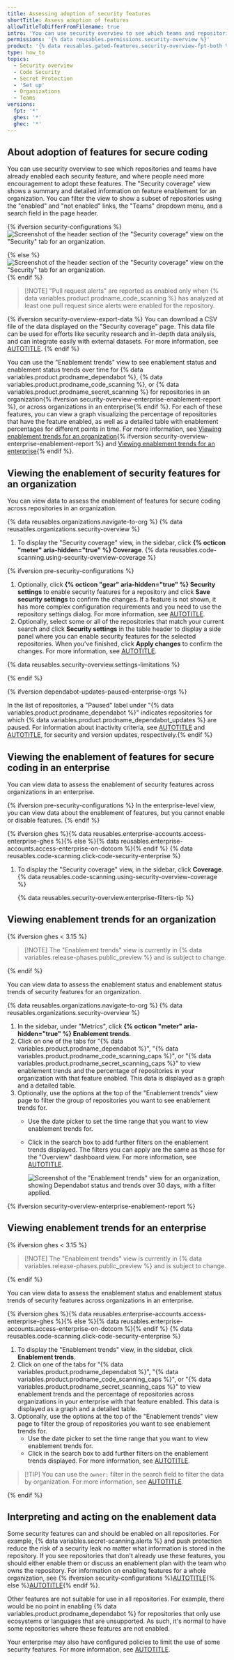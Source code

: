 ```yaml
---
title: Assessing adoption of security features
shortTitle: Assess adoption of features
allowTitleToDifferFromFilename: true
intro: 'You can use security overview to see which teams and repositories have already enabled features for secure coding, and identify any that are not yet protected.'
permissions: '{% data reusables.permissions.security-overview %}'
product: '{% data reusables.gated-features.security-overview-fpt-both %}'
type: how_to
topics:
  - Security overview
  - Code Security
  - Secret Protection
  - 'Set up'
  - Organizations
  - Teams
versions:
  fpt: '*'
  ghes: '*'
  ghec: '*'
---
```


## About adoption of features for secure coding

You can use security overview to see which repositories and teams have already enabled each security feature, and where people need more encouragement to adopt these features. The "Security coverage" view shows a summary and detailed information on feature enablement for an organization. You can filter the view to show a subset of repositories using the "enabled" and "not enabled" links, the "Teams" dropdown menu, and a search field in the page header.

{% ifversion security-configurations %}
![Screenshot of the header section of the "Security coverage" view on the "Security" tab for an organization.](/assets/images/help/security-overview/security-coverage-view-summary.png)

{% else %}
![Screenshot of the header section of the "Security coverage" view on the "Security" tab for an organization.](/assets/images/help/security-overview/security-coverage-view-summary-pre-config.png)
{% endif %}

>[!NOTE] "Pull request alerts" are reported as enabled only when {% data variables.product.prodname_code_scanning %} has analyzed at least one pull request since alerts were enabled for the repository.

{% ifversion security-overview-export-data %}
You can download a CSV file of the data displayed on the "Security coverage" page. This data file can be used for efforts like security research and in-depth data analysis, and can integrate easily with external datasets. For more information, see [AUTOTITLE](/code-security/security-overview/exporting-data-from-security-overview).
{% endif %}

You can use the "Enablement trends" view to see enablement status and enablement status trends over time for {% data variables.product.prodname_dependabot %}, {% data variables.product.prodname_code_scanning %}, or {% data variables.product.prodname_secret_scanning %} for repositories in an organization{% ifversion security-overview-enterprise-enablement-report %}, or across organizations in an enterprise{% endif %}. For each of these features, you can view a graph visualizing the percentage of repositories that have the feature enabled, as well as a detailed table with enablement percentages for different points in time. For more information, see [Viewing enablement trends for an organization](#viewing-enablement-trends-for-an-organization){% ifversion security-overview-enterprise-enablement-report %} and [Viewing enablement trends for an enterprise](#viewing-enablement-trends-for-an-enterprise){% endif %}.

## Viewing the enablement of security features for an organization

You can view data to assess the enablement of features for secure coding across repositories in an organization.

{% data reusables.organizations.navigate-to-org %}
{% data reusables.organizations.security-overview %}
1. To display the "Security coverage" view, in the sidebar, click **{% octicon "meter" aria-hidden="true" %} Coverage**.
{% data reusables.code-scanning.using-security-overview-coverage %}

{% ifversion pre-security-configurations %}
1. Optionally, click **{% octicon "gear" aria-hidden="true" %} Security settings** to enable security features for a repository and click **Save security settings** to confirm the changes. If a feature is not shown, it has more complex configuration requirements and you need to use the repository settings dialog. For more information, see [AUTOTITLE](/code-security/getting-started/securing-your-repository).
1. Optionally, select some or all of the repositories that match your current search and click **Security settings** in the table header to display a side panel where you can enable security features for the selected repositories. When you've finished, click **Apply changes** to confirm the changes. For more information, see [AUTOTITLE](/code-security/security-overview/enabling-security-features-for-multiple-repositories).

{% data reusables.security-overview.settings-limitations %}

{% endif %}

{% ifversion dependabot-updates-paused-enterprise-orgs %}

In the list of repositories, a "Paused" label under "{% data variables.product.prodname_dependabot %}" indicates repositories for which {% data variables.product.prodname_dependabot_updates %} are paused. For information about inactivity criteria, see [AUTOTITLE](/code-security/dependabot/dependabot-security-updates/about-dependabot-security-updates#about-automatic-deactivation-of-dependabot-updates) and [AUTOTITLE](/code-security/dependabot/dependabot-version-updates/about-dependabot-version-updates#about-automatic-deactivation-of-dependabot-updates), for security and version updates, respectively.{% endif %}

## Viewing the enablement of features for secure coding in an enterprise

You can view data to assess the enablement of security features across organizations in an enterprise.

{% ifversion pre-security-configurations %}
In the enterprise-level view, you can view data about the enablement of features, but you cannot enable or disable features.
{% endif %}

{% ifversion ghes %}{% data reusables.enterprise-accounts.access-enterprise-ghes %}{% else %}{% data reusables.enterprise-accounts.access-enterprise-on-dotcom %}{% endif %}
{% data reusables.code-scanning.click-code-security-enterprise %}
1. To display the "Security coverage" view, in the sidebar, click **Coverage**.
{% data reusables.code-scanning.using-security-overview-coverage %}

   {% data reusables.security-overview.enterprise-filters-tip %}

## Viewing enablement trends for an organization

{% ifversion ghes < 3.15 %}

> [!NOTE] The "Enablement trends" view is currently in {% data variables.release-phases.public_preview %} and is subject to change.

{% endif %}

You can view data to assess the enablement status and enablement status trends of security features for an organization.

{% data reusables.organizations.navigate-to-org %}
{% data reusables.organizations.security-overview %}
1. In the sidebar, under "Metrics", click **{% octicon "meter" aria-hidden="true" %} Enablement trends**.
1. Click on one of the tabs for "{% data variables.product.prodname_dependabot %}", "{% data variables.product.prodname_code_scanning_caps %}", or "{% data variables.product.prodname_secret_scanning_caps %}" to view enablement trends and the percentage of repositories in your organization with that feature enabled. This data is displayed as a graph and a detailed table.
1. Optionally, use the options at the top of the "Enablement trends" view page to filter the group of repositories you want to see enablement trends for.
    * Use the date picker to set the time range that you want to view enablement trends for.
    * Click in the search box to add further filters on the enablement trends displayed. The filters you can apply are the same as those for the "Overview" dashboard view. For more information, see [AUTOTITLE](/code-security/security-overview/filtering-alerts-in-security-overview).

      ![Screenshot of the "Enablement trends" view for an organization, showing Dependabot status and trends over 30 days, with a filter applied.](/assets/images/help/security-overview/security-overview-enablement-trends.png)

{% ifversion security-overview-enterprise-enablement-report %}

## Viewing enablement trends for an enterprise

{% ifversion ghes < 3.15 %}

> [!NOTE] The "Enablement trends" view is currently in {% data variables.release-phases.public_preview %} and is subject to change.

{% endif %}

You can view data to assess the enablement status and enablement status trends of security features across organizations in an enterprise.

{% ifversion ghes %}{% data reusables.enterprise-accounts.access-enterprise-ghes %}{% else %}{% data reusables.enterprise-accounts.access-enterprise-on-dotcom %}{% endif %}
{% data reusables.code-scanning.click-code-security-enterprise %}
1. To display the "Enablement trends" view, in the sidebar, click **Enablement trends**.
1. Click on one of the tabs for "{% data variables.product.prodname_dependabot %}", "{% data variables.product.prodname_code_scanning_caps %}", or "{% data variables.product.prodname_secret_scanning_caps %}" to view enablement trends and the percentage of repositories across organizations in your enterprise with that feature enabled. This data is displayed as a graph and a detailed table.
1. Optionally, use the options at the top of the "Enablement trends" view page to filter the group of repositories you want to see enablement trends for.
    * Use the date picker to set the time range that you want to view enablement trends for.
    * Click in the search box to add further filters on the enablement trends displayed. For more information, see [AUTOTITLE](/code-security/security-overview/filtering-alerts-in-security-overview).

>[!TIP] You can use the `owner:` filter in the search field to filter the data by organization. For more information, see [AUTOTITLE](/code-security/security-overview/filtering-alerts-in-security-overview).

{% endif %}

## Interpreting and acting on the enablement data

Some security features can and should be enabled on all repositories. For example, {% data variables.secret-scanning.alerts %} and push protection reduce the risk of a security leak no matter what information is stored in the repository. If you see repositories that don't already use these features, you should either enable them or discuss an enablement plan with the team who owns the repository. For information on enabling features for a whole organization, see {% ifversion security-configurations %}[AUTOTITLE](/code-security/securing-your-organization/enabling-security-features-in-your-organization){% else %}[AUTOTITLE](/organizations/keeping-your-organization-secure/managing-security-settings-for-your-organization/managing-security-and-analysis-settings-for-your-organization){% endif %}.

Other features are not suitable for use in all repositories. For example, there would be no point in enabling {% data variables.product.prodname_dependabot %} for repositories that only use ecosystems or languages that are unsupported. As such, it's normal to have some repositories where these features are not enabled.

Your enterprise may also have configured policies to limit the use of some security features. For more information, see [AUTOTITLE](/admin/policies/enforcing-policies-for-your-enterprise/enforcing-policies-for-code-security-and-analysis-for-your-enterprise).
